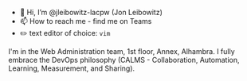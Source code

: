 - 👋 Hi, I’m @jleibowitz-lacpw (Jon Leibowitz)
- 📫 How to reach me - find me on Teams
- ✏️ text editor of choice: `vim`

I'm in the Web Administration team, 1st floor, Annex, Alhambra. I fully embrace the DevOps philosophy (CALMS - Collaboration, Automation, Learning, Measurement, and Sharing).

<!---
jleibowitz-lacpw/jleibowitz-lacpw is a ✨ special ✨ repository because its `README.md` (this file) appears on your GitHub profile.
You can click the Preview link to take a look at your changes.
--->

